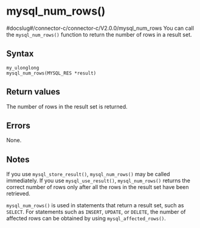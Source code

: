 mysql_num_rows()
=====================================
#docslug#/connector-c/connector-c/V2.0.0/mysql_num_rows
You can call the `mysql_num_rows()` function to return the number of rows in a result set.

Syntax
---------------------------

```unknow
my_ulonglong
mysql_num_rows(MYSQL_RES *result)
```



Return values
----------------------------------

The number of rows in the result set is returned.

Errors
---------------------------

None.

Notes
--------------------------

If you use `mysql_store_result()`, `mysql_num_rows()` may be called immediately. If you use `mysql_use_result()`, `mysql_num_rows()` returns the correct number of rows only after all the rows in the result set have been retrieved.

`mysql_num_rows()` is used in statements that return a result set, such as `SELECT`. For statements such as `INSERT`, `UPDATE`, or `DELETE`, the number of affected rows can be obtained by using `mysql_affected_rows()`.
